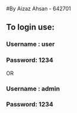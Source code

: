 #By Aizaz Ahsan - 642701


## To login use:
### Username : user
### Password:  1234

OR

### Username : admin
### Password:  1234